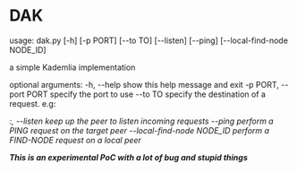 # DAK

usage: dak.py [-h] [-p PORT] [--to TO] [--listen] [--ping]
              [--local-find-node NODE_ID]

a simple Kademlia implementation

optional arguments:
  -h, --help            show this help message and exit
  -p PORT, --port PORT  specify the port to use
  --to TO               specify the destination of a request. e.g:
                        <address>:<port>, <port>
  --listen              keep up the peer to listen incoming requests
  --ping                perform a PING request on the target peer
  --local-find-node NODE_ID
                        perform a FIND-NODE request on a local peer

**This is an experimental PoC with a lot of bug and stupid things**

